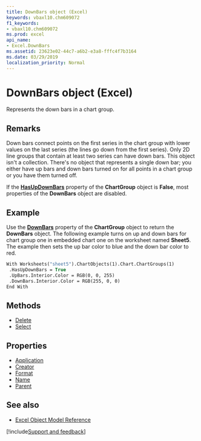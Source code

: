 ```yaml
---
title: DownBars object (Excel)
keywords: vbaxl10.chm609072
f1_keywords:
- vbaxl10.chm609072
ms.prod: excel
api_name:
- Excel.DownBars
ms.assetid: 23623e02-44c7-a6b2-e3a8-fffc4f7b3164
ms.date: 03/29/2019
localization_priority: Normal
---
```



# DownBars object (Excel)

Represents the down bars in a chart group.


## Remarks

Down bars connect points on the first series in the chart group with lower values on the last series (the lines go down from the first series). Only 2D line groups that contain at least two series can have down bars. This object isn't a collection. There's no object that represents a single down bar; you either have up bars and down bars turned on for all points in a chart group or you have them turned off.

If the **[HasUpDownBars](Excel.ChartGroup.HasUpDownBars.md)** property of the **ChartGroup** object is **False**, most properties of the **DownBars** object are disabled.


## Example

Use the **[DownBars](Excel.ChartGroup.DownBars.md)** property of the **ChartGroup** object to return the **DownBars** object. The following example turns on up and down bars for chart group one in embedded chart one on the worksheet named **Sheet5**. The example then sets the up bar color to blue and the down bar color to red.

```vb
With Worksheets("sheet5").ChartObjects(1).Chart.ChartGroups(1) 
 .HasUpDownBars = True 
 .UpBars.Interior.Color = RGB(0, 0, 255) 
 .DownBars.Interior.Color = RGB(255, 0, 0) 
End With
```

## Methods

- [Delete](Excel.DownBars.Delete.md)
- [Select](Excel.DownBars.Select.md)

## Properties

- [Application](Excel.DownBars.Application.md)
- [Creator](Excel.DownBars.Creator.md)
- [Format](Excel.DownBars.Format.md)
- [Name](Excel.DownBars.Name.md)
- [Parent](Excel.DownBars.Parent.md)


## See also

- [Excel Object Model Reference](overview/Excel/object-model.md)

[!include[Support and feedback](~/includes/feedback-boilerplate.md)]